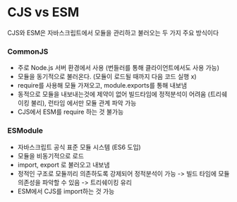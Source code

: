 # CJS vs ESM
CJS와 ESM은 자바스크립트에서 모듈을 관리하고 불러오는 두 가지 주요 방식이다

### CommonJS
- 주로 Node.js 서버 환경에서 사용 (번들러를 통해 클라이언트에서도 사용 가능)
- 모듈을 동기적으로 불러온다. (모듈이 로드될 때까지 다음 코드 실행 x)
- require를 사용해 모듈 가져오고, module.exports를 통해 내보냄
- 동적으로 모듈을 내보내는것에 제약이 없어 빌드타임에 정적분석이 어려움 (트리쉐이킹 불리), 런타임 에서만 모듈 관계 파악 가능
- CJS에서 ESM를 require 하는 것 불가능

### ESModule
- 자바스크립트 공식 표준 모듈 시스템 (ES6 도입)
- 모듈을 비동기적으로 로드
- import, export 로 불러오고 내보냄
- 정적인 구조로 모듈끼리 의존하도록 강제되어 정적분석이 가능 -> 빌드 타임에 모듈 의존성을 파악할 수 있음 -> 트리쉐이킹 유리
- ESM에서 CJS를 import하는 것 가능
